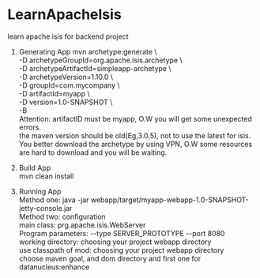 # LearnApacheIsis
learn apache isis for backend project

1. Generating App
mvn archetype:generate \  <br>
    -D archetypeGroupId=org.apache.isis.archetype \  <br>
    -D archetypeArtifactId=simpleapp-archetype \  <br>
    -D archetypeVersion=1.10.0 \ <br>
    -D groupId=com.mycompany \ <br>
    -D artifactId=myapp \ <br>
    -D version=1.0-SNAPSHOT \ <br>
    -B <br>
Attention: artifactID must be myapp, O.W you will get some unexpected errors. <br>
           the maven version should be old(Eg,3.0.5), not to use the latest for isis. <br>
           You better download the archetype by using VPN, O.W some resources are hard to download and you will be waiting. <br>

2. Build App <br>
mvn clean install <br>

3. Running App <br>
Method one: java -jar webapp/target/myapp-webapp-1.0-SNAPSHOT-jetty-console.jar <br>
Method two: configuration <br>
            main class: prg.apache.isis.WebServer <br>
            Program parameters: --type SERVER_PROTOTYPE --port 8080 <br>
            working directory: choosing your project webapp directory <br>
            use classpath of mod: choosing your project webapp directory <br>
            choose maven goal, and dom directory and first one for datanucleus:enhance  <br>
